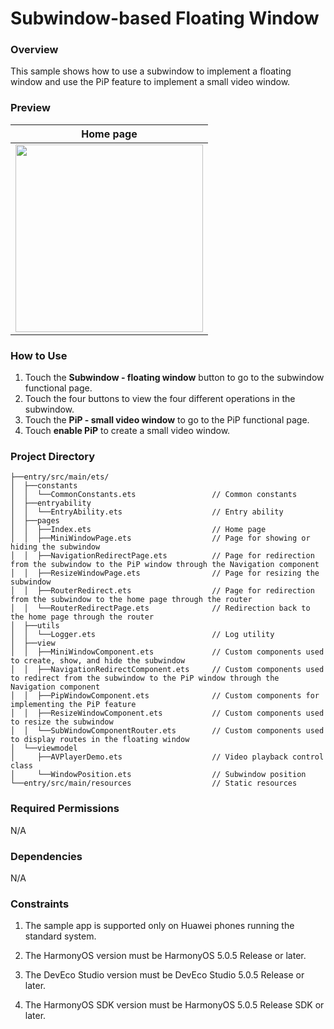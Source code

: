 # Subwindow-based Floating Window

### Overview
This sample shows how to use a subwindow to implement a floating window and use the PiP feature to implement a small video window.

### Preview

|                         Home page                          |
|:----------------------------------------------------------:|
| <img src="screenshots/devices/phone.en.gif" width="300px"> |

### How to Use

1. Touch the **Subwindow - floating window** button to go to the subwindow functional page.
2. Touch the four buttons to view the four different operations in the subwindow.
3. Touch the **PiP - small video window** to go to the PiP functional page.
4. Touch **enable PiP** to create a small video window.

### Project Directory

```
├──entry/src/main/ets/
│  ├──constants                         
│  │  └──CommonConstants.ets                 // Common constants
│  ├──entryability
│  │  └──EntryAbility.ets                    // Entry ability
│  ├──pages
│  │  ├──Index.ets                           // Home page
│  │  ├──MiniWindowPage.ets                  // Page for showing or hiding the subwindow
│  │  ├──NavigationRedirectPage.ets          // Page for redirection from the subwindow to the PiP window through the Navigation component
│  │  ├──ResizeWindowPage.ets                // Page for resizing the subwindow
│  │  ├──RouterRedirect.ets                  // Page for redirection from the subwindow to the home page through the router
│  │  └──RouterRedirectPage.ets              // Redirection back to the home page through the router
│  ├──utils
│  │  └──Logger.ets                          // Log utility
│  ├──view
│  │  ├──MiniWindowComponent.ets             // Custom components used to create, show, and hide the subwindow
│  │  ├──NavigationRedirectComponent.ets     // Custom components used to redirect from the subwindow to the PiP window through the Navigation component
│  │  ├──PipWindowComponent.ets              // Custom components for implementing the PiP feature
│  │  ├──ResizeWindowComponent.ets           // Custom components used to resize the subwindow
│  │  └──SubWindowComponentRouter.ets        // Custom components used to display routes in the floating window
│  └──viewmodel
│     ├──AVPlayerDemo.ets                    // Video playback control class
│     └──WindowPosition.ets                  // Subwindow position
└──entry/src/main/resources                  // Static resources

```

### Required Permissions

N/A

### Dependencies

N/A

### Constraints

1. The sample app is supported only on Huawei phones running the standard system.

2. The HarmonyOS version must be HarmonyOS 5.0.5 Release or later.

3. The DevEco Studio version must be DevEco Studio 5.0.5 Release or later.

4. The HarmonyOS SDK version must be HarmonyOS 5.0.5 Release SDK or later.
